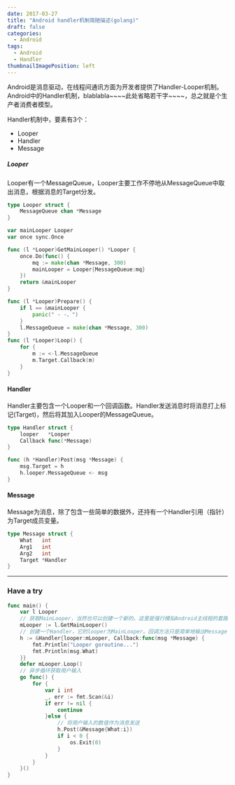 ```yaml
---
date: 2017-03-27
title: "Android handler机制简陋描述(golang)"
draft: false
categories:
  - Android
tags:
  - Android
  - Handler
thumbnailImagePosition: left
---
```


Android是消息驱动，在线程间通讯方面为开发者提供了Handler-Looper机制。Android中的Handler机制，blablabla\~\~\~\~此处省略若干字\~\~\~\~，总之就是个生产者消费者模型。

<!--more-->
Handler机制中，要素有3个：

- Looper
- Handler
- Message

##### Looper
Looper有一个MessageQueue，Looper主要工作不停地从MessageQueue中取出消息，根据消息的Target分发。
```go
type Looper struct {
	MessageQueue chan *Message
}

var mainLooper Looper
var once sync.Once

func (l *Looper)GetMainLooper() *Looper {
	once.Do(func() {
		mq := make(chan *Message, 300)
		mainLooper = Looper{MessageQueue:mq}
	})
	return &mainLooper
}

func (l *Looper)Prepare() {
	if l == &mainLooper {
		panic(" - -、")
	}
	l.MessageQueue = make(chan *Message, 300)
}
func (l *Looper)Loop() {
	for {
		m := <-l.MessageQueue
		m.Target.Callback(m)
	}
}
```

#### Handler
Handler主要包含一个Looper和一个回调函数。Handler发送消息时将消息打上标记(Target)，然后将其加入Looper的MessageQueue。
```go
type Handler struct {
	looper   *Looper
	Callback func(*Message)
}

func (h *Handler)Post(msg *Message) {
	msg.Target = h
	h.looper.MessageQueue <- msg
}
```

#### Message
Message为消息，除了包含一些简单的数据外，还持有一个Handler引用（指针）为Target成员变量。
```go
type Message struct {
	What   int
	Arg1   int
	Arg2   int
	Target *Handler
}
```
---
### Have a try
```go
func main() {
	var l Looper
    // 获取MainLooper，当然也可以创建一个新的。这里是强行模拟Android主线程的套路
	mLooper := l.GetMainLooper()
    // 创建一个Handler，它的looper为MainLooper。回调方法只是简单地输出Message中What变量的值
	h := &Handler{looper:mLooper, Callback:func(msg *Message) {
		fmt.Println("Looper goroutine...")
		fmt.Println(msg.What)
	}}
	defer mLooper.Loop()
    // 异步循环获取用户输入
	go func() {
		for {
			var i int
			_, err := fmt.Scan(&i)
			if err != nil {
				continue
			}else {
                // 将用户输入的数值作为消息发送
				h.Post(&Message{What:i})
                if i < 0 {
					os.Exit(0)
                }
			}
		}
	}()
}
```